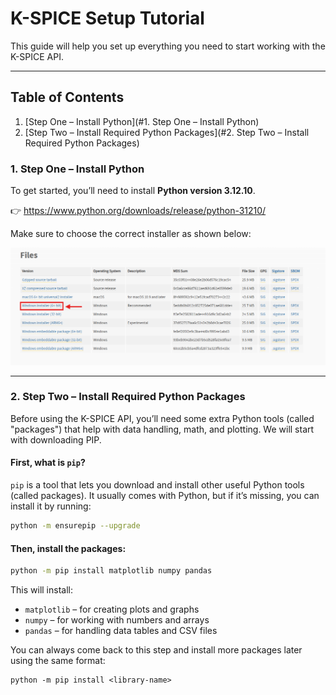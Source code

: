 # K-SPICE Setup Tutorial

This guide will help you set up everything you need to start working with the K-SPICE API.

---

## Table of Contents

1. [Step One – Install Python](#1. Step One – Install Python)
2. [Step Two – Install Required Python Packages](#2. Step Two – Install Required Python Packages)


### 1. Step One – Install Python

To get started, you’ll need to install **Python version 3.12.10**.

👉 https://www.python.org/downloads/release/python-31210/


Make sure to choose the correct installer as shown below:

![alt](images/python_download.png)



---

### 2. Step Two – Install Required Python Packages

Before using the K-SPICE API, you’ll need some extra Python tools (called "packages") that help with data handling, math, and plotting. We will start with downloading PIP. 

#### First, what is `pip`?

`pip` is a tool that lets you download and install other useful Python tools (called packages). It usually comes with Python, but if it’s missing, you can install it by running:

```bash
python -m ensurepip --upgrade

```

#### Then, install the packages:

```bash
python -m pip install matplotlib numpy pandas
```

This will install:

- `matplotlib` – for creating plots and graphs
- `numpy` – for working with numbers and arrays
- `pandas` – for handling data tables and CSV files

You can always come back to this step and install more packages later using the same format:

```shell
python -m pip install <library-name>

